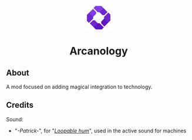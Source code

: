 <div align="center"><img alt="Icon" src="src/main/resources/assets/arcanology/icon.png"></img></div>

# <div align="center">Arcanology</div>

## About

A mod focused on adding magical integration to technology.

## Credits

Sound:
 - "*-Patrick-*", for "*[Loopable hum](https://freesound.org/people/-Patrick-/sounds/466451/)*", used in the active sound for machines
